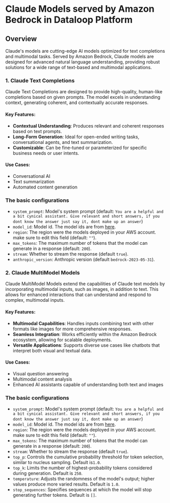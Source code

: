 # Claude Models served by Amazon Bedrock in Dataloop Platform

## Overview

Claude's models are cutting-edge AI models optimized for text completions and multimodal tasks. Served by Amazon
Bedrock,
Claude models are designed for advanced natural language understanding, providing robust solutions for a wide range of
text-based and multimodal applications.


### 1. Claude Text Completions

Claude Text Completions are designed to provide high-quality, human-like completions based on given prompts. The model
excels in understanding context, generating coherent, and contextually accurate responses.

#### Key Features:

- **Contextual Understanding**: Produces relevant and coherent responses based on text prompts.
- **Long-Form Generation**: Ideal for open-ended writing tasks, conversational agents, and text summarization.
- **Customizable**: Can be fine-tuned or parameterized for specific business needs or user intents.

#### Use Cases:

- Conversational AI
- Text summarization
- Automated content generation

### The basic configurations

* ```system_prompt```: Model's system prompt (default: ```You are a helpful and a bit cynical assistant. Give relevant and short answers, if you dont know the answer just say it, dont make up an answer```)
* ```model_id```: Model id. The model ids are from [here](https://docs.aws.amazon.com/bedrock/latest/userguide/model-ids.html).
* ```region```: The region were the models deployed in your AWS account. make sure to edit this field (default: ```""```).
* ```max_tokens```: The maximum number of tokens that the model can generate in a response (default: ```200```).
* ```stream```: Whether to stream the response (default ```true```).
* ```anthropic_version```: Anthropic version (default ```bedrock-2023-05-31```).


### 2. Claude MultiModel Models

Claude MultiModel Models extend the capabilities of Claude text models by incorporating multimodal inputs, such as
images, in addition to text. This allows for enhanced interactions that can understand and respond to complex,
multimodal inputs.

#### Key Features:

- **Multimodal Capabilities**: Handles inputs combining text with other formats like images for more comprehensive
  responses.
- **Seamless Integration**: Works efficiently within the Amazon Bedrock ecosystem, allowing for scalable deployments.
- **Versatile Applications**: Supports diverse use cases like chatbots that interpret both visual and textual data.

#### Use Cases:

- Visual question answering
- Multimodal content analysis
- Enhanced AI assistants capable of understanding both text and images

### The basic configurations

* ```system_prompt```: Model's system prompt (default: ```You are a helpful and a bit cynical assistant. Give relevant and short answers, if you dont know the answer just say it, dont make up an answer```)
* ```model_id```: Model id. The model ids are from [here](https://docs.aws.amazon.com/bedrock/latest/userguide/model-ids.html).
* ```region```: The region were the models deployed in your AWS account. make sure to edit this field (default: ```""```).
* ```max_tokens```: The maximum number of tokens that the model can generate in a response (default: ```200```).
* ```stream```: Whether to stream the response (default ```true```).
* ```top_p```: Controls the cumulative probability threshold for token selection, similar to nucleus sampling. Default is```1.0```.
* ```top_k```: Limits the number of highest-probability tokens considered during generation. Default is ```250```.
* ```temperature```: Adjusts the randomness of the model's output; higher values produce more varied results. Default is ```1.0```.
* ```stop_sequences```: Specifies sequences at which the model will stop generating further tokens. Default is ```[]```.